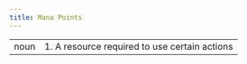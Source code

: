 ```yaml
---
title: Mana Points
---
```

| | |
| --- | --- |
| noun | 1.  	A resource required to use certain actions	|
